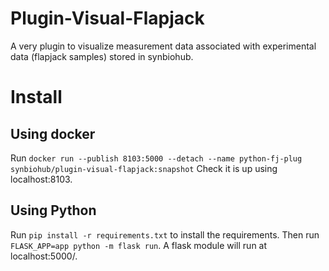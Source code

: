 # Plugin-Visual-Flapjack
A very plugin to visualize measurement data associated with experimental data (flapjack samples) stored in synbiohub.

# Install
## Using docker
Run `docker run --publish 8103:5000 --detach --name python-fj-plug synbiohub/plugin-visual-flapjack:snapshot`
Check it is up using localhost:8103.

## Using Python
Run `pip install -r requirements.txt` to install the requirements. Then run `FLASK_APP=app python -m flask run`. A flask module will run at localhost:5000/.
